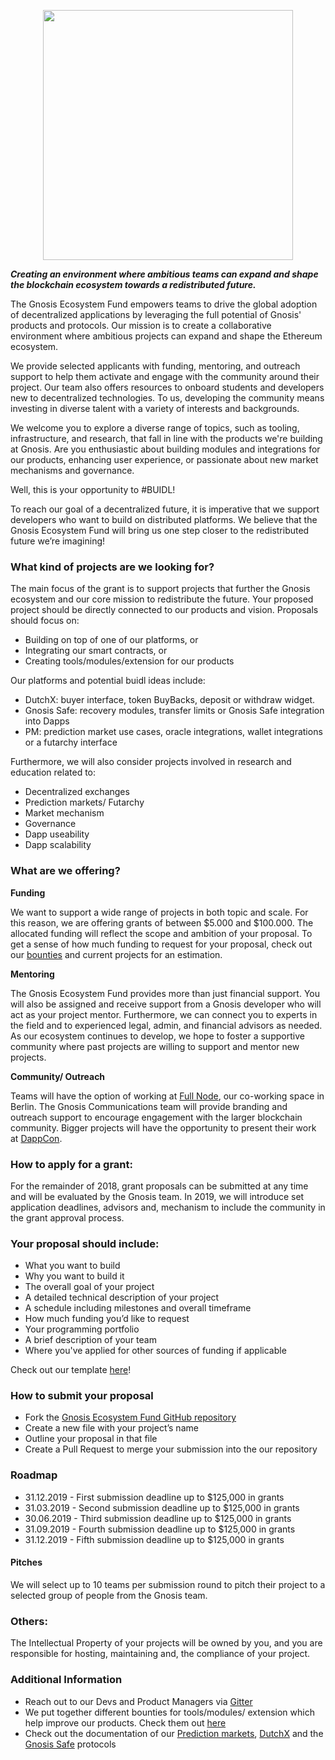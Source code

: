 <p align="center">
  <img width="400px" src="https://github.com/gnosis/Gnosis-Ecosystem-Fund/blob/master/GEF_logo_text%20(2).png" />
</p>

**_Creating an environment where ambitious teams can expand and shape the blockchain ecosystem towards a redistributed future._**

The Gnosis Ecosystem Fund empowers teams to drive the global adoption of decentralized applications by leveraging the full potential of Gnosis' products and protocols. Our mission is to create a collaborative environment where ambitious projects can expand and shape the Ethereum ecosystem. 

We provide selected applicants with funding, mentoring, and outreach support to help them activate and engage with the community around their project. Our team also offers resources to onboard students and developers new to decentralized technologies. To us, developing the community means investing in diverse talent with a variety of interests and backgrounds. 

We welcome you to explore a diverse range of topics, such as tooling, infrastructure, and research, that fall in line with the products we're building at Gnosis. Are you enthusiastic about building modules and integrations for our products, enhancing user experience, or passionate about new market mechanisms and governance.

Well, this is your opportunity to #BUIDL!

To reach our goal of a decentralized future, it is imperative that we support developers who want to build on distributed platforms. We believe that the Gnosis Ecosystem Fund will bring us one step closer to the redistributed future we’re imagining!  
### What kind of projects are we looking for? 

The main focus of the grant is to support projects that further the Gnosis ecosystem and our core mission to redistribute the future. Your proposed project should be directly connected to our products and vision. 
Proposals should focus on:

- Building on top of one of our platforms, or 
- Integrating our smart contracts, or 
- Creating tools/modules/extension for our products
  
Our platforms and potential buidl ideas include:

- DutchX: buyer interface, token BuyBacks, deposit or withdraw widget. 
- Gnosis Safe: recovery modules, transfer limits or Gnosis Safe integration into Dapps
- PM: prediction market use cases, oracle integrations, wallet integrations or a futarchy interface

Furthermore, we will also consider projects involved in research and education related to:
- Decentralized exchanges
- Prediction markets/ Futarchy
- Market mechanism
- Governance
- Dapp useability 
- Dapp scalability 

### What are we offering? 

**Funding**

We want to support a wide range of projects in both topic and scale. For this reason, we are offering grants of between $5.000 and $100.000. The allocated funding will reflect the scope and ambition of your proposal.  To get a sense of how much funding to request for your proposal, check out our [bounties](https://gitcoin.co/profile/GnosisEcosystemFund) and current projects for an estimation. 

**Mentoring**

The Gnosis Ecosystem Fund provides more than just financial support. You will also be assigned and receive support from a Gnosis developer who will act as your project mentor. Furthermore, we can connect you to experts in the field and to experienced legal, admin, and financial advisors as needed. As our ecosystem continues to develop, we hope to foster a supportive community where past projects are willing to support and mentor new projects. 

**Community/ Outreach**

Teams will have the option of working at [Full Node](https://www.fullnode.berlin/), our co-working space in Berlin. The Gnosis Communications team will provide branding and outreach support to encourage engagement with the larger blockchain community. Bigger projects will have the opportunity to present their work at [DappCon](https://dappcon.io/). 

### How to apply for a grant:
For the remainder of 2018, grant proposals can be submitted at any time and will be evaluated by the Gnosis team. 
In 2019, we will introduce set application deadlines, advisors and, mechanism to include the community in the grant approval process. 

### Your proposal should include: 
* What you want to build
* Why you want to build it
* The overall goal of your project
* A detailed technical description of your project
* A schedule including milestones and overall timeframe
* How much funding you’d like to request
* Your programming portfolio
* A brief description of your team
* Where you've applied for other sources of funding if applicable

Check out our template [here](https://github.com/gnosis/Gnosis-Ecosystem-Fund/blob/master/Proposals/ProposalTemplate.md)!

### How to submit your proposal 
* Fork the [Gnosis Ecosystem Fund GitHub repository](https://github.com/gnosis/Gnosis-Ecosystem-Fund)
* Create a new file with your project’s name 
* Outline your proposal in that file 
* Create a Pull Request to merge your submission into the our repository 

### Roadmap
* 31.12.2019 - First submission deadline up to $125,000 in grants
* 31.03.2019 - Second submission deadline up to $125,000 in grants 
* 30.06.2019 - Third submission deadline up to $125,000 in grants 
* 31.09.2019 - Fourth submission deadline up to $125,000 in grants
* 31.12.2019 - Fifth submission deadline up to $125,000 in grants

#### Pitches
We will select up to 10 teams per submission round to pitch their project to a selected group of people from the Gnosis team. 

### Others: 
The Intellectual Property of your projects will be owned by you, and you are responsible for hosting, maintaining and, the compliance of your project. 

### Additional Information
* Reach out to our Devs and Product Managers via [Gitter](https://gitter.im/gnosis)
* We put together different  bounties for tools/modules/ extension which help improve our products. Check them out [here](https://gitcoin.co/explorer?keywords=gnosis&order_by=-web3_created)
* Check out the documentation of our [Prediction markets](https://gnosis-apollo.readthedocs.io/en/latest/), [DutchX](https://dutchx.readthedocs.io/en/latest/) and the [Gnosis Safe](https://gnosis-safe.readthedocs.io/en/latest/) protocols
